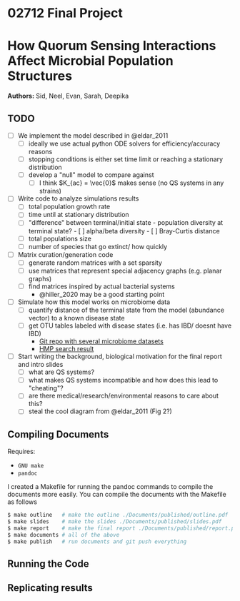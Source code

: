 02712 Final Project
===================

# How Quorum Sensing Interactions Affect Microbial Population Structures

__Authors:__ Sid, Neel, Evan, Sarah, Deepika

## TODO

- [ ] We implement the model described in @eldar_2011
   - [ ] ideally we use actual python ODE solvers for efficiency/accuracy reasons
   - [ ] stopping conditions is either set time limit or reaching a stationary distribution
   - [ ] develop a "null" model to compare against
     - [ ] I think $K_{ac} = \vec{0}$ makes sense (no QS systems in any strains)

- [ ] Write code to analyze simulations results
   - [ ] total population growth rate
   - [ ] time until at stationary distribution
   - [ ] "difference" between terminal/initial state
         - population diversity at terminal state?
           - [ ] alpha/beta diversity
           - [ ] Bray-Curtis distance
   - [ ] total populations size
   - [ ] number of species that go extinct/ how quickly

- [ ] Matrix curation/generation code
   - [ ] generate random matrices with a set sparsity
   - [ ] use matrices that represent special adjacency graphs (e.g. planar graphs)
   - [ ] find matrices inspired by actual bacterial systems
     - @hiller_2020 may be a good starting point

- [ ] Simulate how this model works on microbiome data
   - [ ] quantify distance of the terminal state from the model (abundance vector) to a known disease state
   - [ ] get OTU tables labeled with disease states (i.e. has IBD/ doesnt have IBD)
     - [Git repo with several microbiome datasets](https://github.com/twbattaglia/MicrobeDS)
     - [HMP search result](https://portal.hmpdacc.org/search/f?filters=%7B%22op%22:%22and%22,%22content%22:%5B%7B%22op%22:%22in%22,%22content%22:%7B%22field%22:%22sample.study_name%22,%22value%22:%5B%22IBDMDB%22%5D%7D%7D,%7B%22op%22:%22in%22,%22content%22:%7B%22field%22:%22file.format%22,%22value%22:%5B%22Biological%20Observation%20Matrix%22%5D%7D%7D,%7B%22op%22:%22in%22,%22content%22:%7B%22field%22:%22file.matrix_type%22,%22value%22:%5B%2216s_community%22%5D%7D%7D%5D%7D&pagination=%7B%22files%22:%7B%22count%22:20,%22total%22:23911,%22page%22:1,%22pages%22:1196,%22from%22:0,%22sort%22:%22file.format:desc,%22,%22size%22:20,%22sample_total%22:2375%7D%7D&facetTab=files)

- [ ] Start writing the background, biological motivation for the final report and intro slides
   - [ ] what are QS systems?
   - [ ] what makes QS systems incompatible and how does this lead to "cheating"?
   - [ ] are there medical/research/environmental reasons to care about this?
   - [ ] steal the cool diagram from @eldar_2011 (Fig 2?)

## Compiling Documents

Requires:
  - `GNU make`
  - `pandoc`

I created a Makefile for running the pandoc commands to compile the documents more easily.
You can compile the documents with the Makefile as follows

```bash
$ make outline   # make the outline ./Documents/published/outline.pdf
$ make slides    # make the slides ./Documents/published/slides.pdf
$ make report    # make the final report ./Documents/published/report.pdf
$ make documents # all of the above
$ make publish   # run documents and git push everything
```

## Running the Code

## Replicating results

